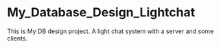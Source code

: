 # My_Database_Design_Lightchat
This is My DB design project. A light chat system with a server and some clients.

